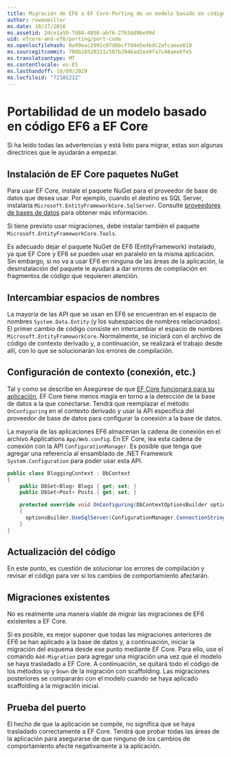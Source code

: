 ```yaml
---
title: Migración de EF6 a EF Core-Porting de un modelo basado en código-EF
author: rowanmiller
ms.date: 10/27/2016
ms.assetid: 2dce1a50-7d84-4856-abf6-2763dd9be99d
uid: efcore-and-ef6/porting/port-code
ms.openlocfilehash: 0a99eac2091c07d8bcf7d4e5e4bdc2afcaeee810
ms.sourcegitcommit: 708b18520321c587b2046ad2ea9fa7c48aeebfe5
ms.translationtype: MT
ms.contentlocale: es-ES
ms.lasthandoff: 10/09/2019
ms.locfileid: "72181212"
---
```

# <a name="porting-an-ef6-code-based-model-to-ef-core"></a>Portabilidad de un modelo basado en código EF6 a EF Core

Si ha leído todas las advertencias y está listo para migrar, estas son algunas directrices que le ayudarán a empezar.

## <a name="install-ef-core-nuget-packages"></a>Instalación de EF Core paquetes NuGet

Para usar EF Core, instale el paquete NuGet para el proveedor de base de datos que desea usar. Por ejemplo, cuando el destino es SQL Server, instalaría `Microsoft.EntityFrameworkCore.SqlServer`. Consulte [proveedores de bases de datos](../../core/providers/index.md) para obtener más información.

Si tiene previsto usar migraciones, debe instalar también el paquete `Microsoft.EntityFrameworkCore.Tools`.

Es adecuado dejar el paquete NuGet de EF6 (EntityFramework) instalado, ya que EF Core y EF6 se pueden usar en paralelo en la misma aplicación. Sin embargo, si no va a usar EF6 en ninguna de las áreas de la aplicación, la desinstalación del paquete le ayudará a dar errores de compilación en fragmentos de código que requieren atención.

## <a name="swap-namespaces"></a>Intercambiar espacios de nombres

La mayoría de las API que se usan en EF6 se encuentran en el espacio de nombres `System.Data.Entity` (y los subespacios de nombres relacionados). El primer cambio de código consiste en intercambiar el espacio de nombres `Microsoft.EntityFrameworkCore`. Normalmente, se iniciará con el archivo de código de contexto derivado y, a continuación, se realizará el trabajo desde allí, con lo que se solucionarán los errores de compilación.

## <a name="context-configuration-connection-etc"></a>Configuración de contexto (conexión, etc.)

Tal y como se describe en Asegúrese de que [EF Core funcionará para su aplicación](ensure-requirements.md), EF Core tiene menos magia en torno a la detección de la base de datos a la que conectarse. Tendrá que reemplazar el método `OnConfiguring` en el contexto derivado y usar la API específica del proveedor de base de datos para configurar la conexión a la base de datos.

La mayoría de las aplicaciones EF6 almacenan la cadena de conexión en el archivo Applications `App/Web.config`. En EF Core, lea esta cadena de conexión con la API `ConfigurationManager`. Es posible que tenga que agregar una referencia al ensamblado de .NET Framework `System.Configuration` para poder usar esta API.

``` csharp
public class BloggingContext : DbContext
{
    public DbSet<Blog> Blogs { get; set; }
    public DbSet<Post> Posts { get; set; }

    protected override void OnConfiguring(DbContextOptionsBuilder optionsBuilder)
    {
      optionsBuilder.UseSqlServer(ConfigurationManager.ConnectionStrings["BloggingDatabase"].ConnectionString);
    }
}
```

## <a name="update-your-code"></a>Actualización del código

En este punto, es cuestión de solucionar los errores de compilación y revisar el código para ver si los cambios de comportamiento afectarán.

## <a name="existing-migrations"></a>Migraciones existentes

No es realmente una manera viable de migrar las migraciones de EF6 existentes a EF Core.

Si es posible, es mejor suponer que todas las migraciones anteriores de EF6 se han aplicado a la base de datos y, a continuación, iniciar la migración del esquema desde ese punto mediante EF Core. Para ello, use el comando `Add-Migration` para agregar una migración una vez que el modelo se haya trasladado a EF Core. A continuación, se quitará todo el código de los métodos `Up` y `Down` de la migración con scaffolding. Las migraciones posteriores se compararán con el modelo cuando se haya aplicado scaffolding a la migración inicial.

## <a name="test-the-port"></a>Prueba del puerto

El hecho de que la aplicación se compile, no significa que se haya trasladado correctamente a EF Core. Tendrá que probar todas las áreas de la aplicación para asegurarse de que ninguno de los cambios de comportamiento afecte negativamente a la aplicación.
